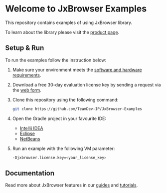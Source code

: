 # Welcome to JxBrowser Examples

This repository contains examples of using JxBrowser library.

To learn about the library please visit the [product page](https://www.teamdev.com/jxbrowser).

## Setup & Run

To run the examples follow the instruction below:

1. Make sure your environment meets the
[software and hardware requirements](https://jxbrowser-support.teamdev.com/docs/quickstart/requirements.html).

2. Download a free 30-day evaluation license key by sending a request via the [web form](https://www.teamdev.com/jxbrowser#evaluate).

3. Clone this repository using the following command:
    ```bash
    git clone https://github.com/TeamDev-IP/JxBrowser-Examples
    ```
4. Open the Gradle project in your favourite IDE:
   - [Intellij IDEA](https://www.jetbrains.com/help/idea/gradle.html#gradle_import)
   - [Eclipse](https://marketplace.eclipse.org/content/buildship-gradle-integration#group-details)
   - [NetBeans](https://netbeans.org/features/java/build-tools.html)
   
5. Run an example with the following VM parameter:
    ```bash
    -Djxbrowser.license.key=<your_license_key>
    ```
 
## Documentation

Read more about JxBrowser features in our [guides](https://jxbrowser-support.teamdev.com/docs/guides) and [tutorials](https://jxbrowser-support.teamdev.com/docs/tutorials).
